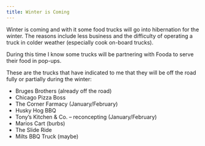 ```yaml
---
title: Winter is Coming
---
```


Winter is coming and with it some food trucks will go into hibernation for the winter. The reasons include less business and the difficulty of operating a truck in colder weather (especially cook on-board trucks).

During this time I know some trucks will be partnering with Fooda to serve their food in pop-ups.

These are the trucks that have indicated to me that they will be off the road fully or partially during the winter:

* Bruges Brothers (already off the road)
* Chicago Pizza Boss
* The Corner Farmacy (January/February)
* Husky Hog BBQ
* Tony’s Kitchen & Co. – reconcepting (January/February)
* Marios Cart (burbs)
* The Slide Ride
* Milts BBQ Truck (maybe)
